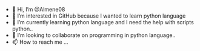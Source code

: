 - 👋 Hi, I’m @Almene08
- 👀 I’m interested in GitHub because I wanted to learn python language
- 🌱 I’m currently learning python language and I need the help with scripts python..
- 💞️ I’m looking to collaborate on programming in python language..
- 📫 How to reach me ...
<!---
Almene08/Almene08 is a ✨ special ✨ repository because its `README.md` (this file) appears on your GitHub profile.
You can click the Preview link to take a look at your changes.
--->
